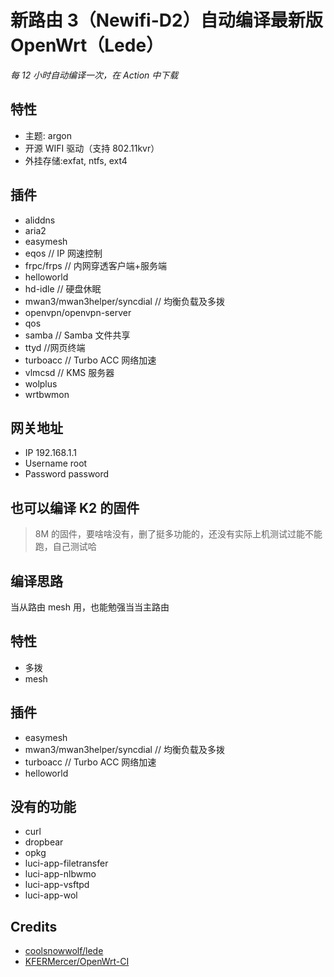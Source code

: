 # 新路由 3（Newifi-D2）自动编译最新版 OpenWrt（Lede）

_每 12 小时自动编译一次，在 Action 中下载_

## 特性

- 主题: argon
- 开源 WIFI 驱动（支持 802.11kvr）
- 外挂存储:exfat, ntfs, ext4

## 插件

- aliddns
- aria2
- easymesh
- eqos // IP 网速控制
- frpc/frps // 内网穿透客户端+服务端
- helloworld
- hd-idle // 硬盘休眠
- mwan3/mwan3helper/syncdial // 均衡负载及多拨
- openvpn/openvpn-server
- qos
- samba // Samba 文件共享
- ttyd //网页终端
- turboacc // Turbo ACC 网络加速
- vlmcsd // KMS 服务器
- wolplus
- wrtbwmon

## 网关地址

- IP 192.168.1.1
- Username root
- Password password

## 也可以编译 K2 的固件

> 8M 的固件，要啥啥没有，删了挺多功能的，还没有实际上机测试过能不能跑，自己测试哈

## 编译思路

当从路由 mesh 用，也能勉强当当主路由

## 特性

- 多拨
- mesh

## 插件

- easymesh
- mwan3/mwan3helper/syncdial // 均衡负载及多拨
- turboacc // Turbo ACC 网络加速
- helloworld

## 没有的功能

- curl
- dropbear
- opkg
- luci-app-filetransfer
- luci-app-nlbwmo
- luci-app-vsftpd
- luci-app-wol

## Credits

- [coolsnowwolf/lede](https://github.com/coolsnowwolf/lede)
- [KFERMercer/OpenWrt-CI](https://github.com/KFERMercer/OpenWrt-CI)
